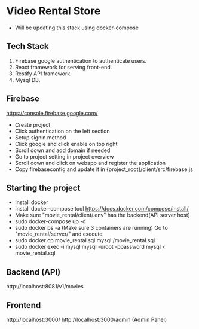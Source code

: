 # Video Rental Store

* Will be updating this stack using docker-compose

## Tech Stack

 1. Firebase google authentication to authenticate users.
 2. React framework for serving front-end.
 3. Restify API framework.
 4. Mysql DB.

## Firebase

https://console.firebase.google.com/

- Create project
- Click authentication on the left section
- Setup signin method 
- Click google and click enable on top right
- Scroll down and add domain if needed
- Go to project setting in project overview
- Scroll down and click on webapp and register the application
- Copy firebaseconfig and update it in {project_root}/client/src/firebase.js


## Starting the project

- Install docker
- Install docker-compose tool https://docs.docker.com/compose/install/
- Make sure "movie_rental/client/.env" has the backend(API server host)
- sudo docker-compose up -d
- sudo docker ps -a (Make sure 3 containers are running)
 Go to "movie_rental/server/" and execute 
- sudo docker cp movie_rental.sql mysql:/movie_rental.sql
- sudo docker exec -i mysql mysql -uroot -ppassword mysql < movie_rental.sql

## Backend (API)

http://localhost:8081/v1/movies

## Frontend

http://localhost:3000/
http://localhost:3000/admin (Admin Panel)






